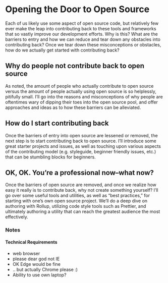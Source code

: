# Opening the Door to Open Source

Each of us likely use some aspect of open source code, but relatively few ever make the leap into contributing back to these tools and frameworks that so vastly improve our development efforts. Why is this? What are the barriers to entry and how we can reduce and tear down any obstacles into contributing back? Once we tear down these misconceptions or obstacles, how do we actually get started with contributing back?

## Why do people not contribute back to open source

As noted, the amount of people who actually contribute to open source versus the amount of people actually using open source is so helplessly, pitifully small. I’ll go into the reasons and misconceptions of why people are oftentimes wary of dipping their toes into the open source pool, and offer approaches and ideas as to how these barriers can be alleviated.

## How do I start contributing back

Once the barriers of entry into open source are lessened or removed, the next step is to start contributing back to open source. I’ll introduce some great starter projects and issues, as well as touching upon various aspects of the contributing model (e.g. styleguide, beginner friendly issues, etc.) that can be stumbling blocks for beginners.

## OK, OK. You’re a professional now–what now?

Once the barriers of open source are removed, and once we realize how easy it really is to contribute back, why not create something yourself? I’ll go over some useful tools and utilities, as well as “best practices,” for starting with one’s own open source project. We’ll do a deep dive on authoring with Rollup, utilizing code style tools such as Prettier, and ultimately authoring a utility that can reach the greatest audience the most effectively.

### Notes

#### Technical Requirements

- web browser
- please dear god not IE
- OK Edge would be fine
- .. but actually Chrome please :)
- Ability to use own laptop?
